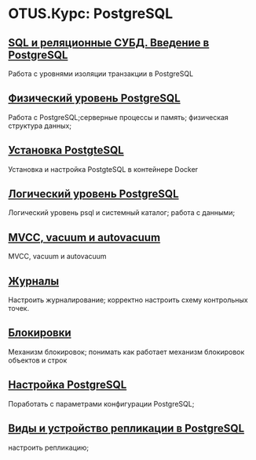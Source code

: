 # OTUS.Курс: PostgreSQL

## [SQL и реляционные СУБД. Введение в PostgreSQL ](02-Transaction-Isolation)
Работа с уровнями изоляции транзакции в PostgreSQL

## [Физический уровень PostgreSQL](03-PGDATA)
Работа с PostgreSQL;серверные процессы и память; физическая структура данных;

## [Установка PostgteSQL](04-PG-Docker)
Установка и настройка PostgteSQL в контейнере Docker

## [Логический уровень PostgreSQL](05-ROLE)
Логический уровень psql и системный каталог; работа с данными;

## [MVCC, vacuum и autovacuum](06-AUTOVACUUM)
MVCC, vacuum и autovacuum

## [Журналы](07-WAL)
Настроить журналирование; корректно настроить схему контрольных точек.

## [Блокировки](08-LOCK)
Механизм блокировок; понимать как работает механизм блокировок объектов и строк

## [Настройка PostgreSQL](09-PARAMS)
Поработать с параметрами конфигурации PostgreSQL;

## [Виды и устройство репликации в PostgreSQL](10-REPLICATION)
настроить репликацию;
